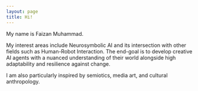 ```yaml
---
layout: page
title: Hi!
---
```


<div class="hero inner">
    <p class="hero-text">
    My name is Faizan Muhammad.
	</p>
	<p></p>
    <p class="hero-text">
    My interest areas include Neurosymbolic AI and its intersection with other fields such as Human-Robot Interaction. The end-goal is to develop creative AI agents with a nuanced understanding of their world alongside high adaptability and resilience against change.
	</p>
    <p></p>
    <p class="hero-text">
    I am also particularly inspired by semiotics, media art, and cultural anthropology.
    </p>

</div>  
